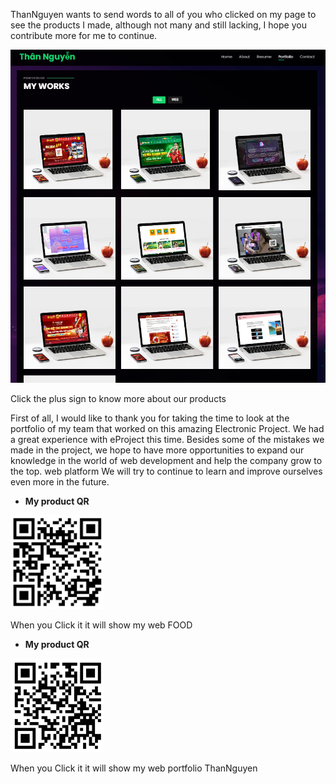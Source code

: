 ThanNguyen wants to send words to all of you who clicked on my page to see the products I made,
 although not many and still lacking, I hope you contribute more for me to continue.
 

   <img src="./assets/img/git.png" with="150px">

Click the plus sign to know more about our products

First of all, I would like to thank you for taking the time to look at the portfolio of my team that worked on this amazing Electronic Project. We had a great experience with eProject this time. Besides some of the mistakes we made in the project, we hope to have more opportunities to expand our knowledge in the world of web development and help the company grow to the top.
 web platform We will try to continue to learn and improve ourselves even more in the future.

<ul>
 <li><i class="bi bi-chevron-right"></i> <strong style="margin-left=50%">
              My product QR</strong> <span></span></li>
</ul>
   <img src="./assets/img/red/qr23.png" with="100px" height="150px">

   When you Click it it will show my web FOOD

   <ul>
 <li><i class="bi bi-chevron-right"></i> <strong style="margin-left=50%">
              My product QR</strong> <span></span></li>
</ul>
 <img src="./assets/img/red/qr24.png" with="100px" height="150px">

  When you Click it it will show my web portfolio ThanNguyen